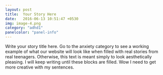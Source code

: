 ```yaml
---
layout: post
title:  Your Story Here
date:   2016-06-13 10:51:47 +0530
img: image-4.png
category: "adhd1"
panelcolor: "panel-info"
---
```

Write your story title here. Go to the anxiety category to see a working example of what our website will look like when filled with real stories from real teenagers. Otherwise, this text is meant simply to look aesthetically pleasing. I will keep writing until these blocks are filled. Wow I need to get more creative with my sentences.